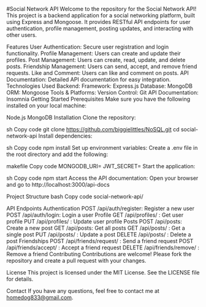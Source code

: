 #Social Network API
Welcome to the repository for the Social Network API! This project is a backend application for a social networking platform, built using Express and Mongoose. It provides RESTful API endpoints for user authentication, profile management, posting updates, and interacting with other users.

Features
User Authentication: Secure user registration and login functionality.
Profile Management: Users can create and update their profiles.
Post Management: Users can create, read, update, and delete posts.
Friendship Management: Users can send, accept, and remove friend requests.
Like and Comment: Users can like and comment on posts.
API Documentation: Detailed API documentation for easy integration.
Technologies Used
Backend:
Framework: Express.js
Database: MongoDB
ORM: Mongoose
Tools & Platforms:
Version Control: Git
API Documentation: Insomnia
Getting Started
Prerequisites
Make sure you have the following installed on your local machine:

Node.js
MongoDB
Installation
Clone the repository:

sh
Copy code
git clone https://github.com/biggielittles/NoSQL.git
cd social-network-api
Install dependencies:

sh
Copy code
npm install
Set up environment variables:
Create a .env file in the root directory and add the following:

makefile
Copy code
MONGODB_URI=<Your MongoDB URI>
JWT_SECRET=<Your JWT Secret>
Start the application:

sh
Copy code
npm start
Access the API documentation:
Open your browser and go to http://localhost:3000/api-docs

Project Structure
bash
Copy code
social-network-api/

API Endpoints
Authentication
POST /api/auth/register: Register a new user
POST /api/auth/login: Login a user
Profile
GET /api/profiles/
: Get user profile
PUT /api/profiles/
: Update user profile
Posts
POST /api/posts: Create a new post
GET /api/posts: Get all posts
GET /api/posts/
: Get a single post
PUT /api/posts/
: Update a post
DELETE /api/posts/
: Delete a post
Friendships
POST /api/friends/request/
: Send a friend request
POST /api/friends/accept/
: Accept a friend request
DELETE /api/friends/remove/
: Remove a friend
Contributing
Contributions are welcome! Please fork the repository and create a pull request with your changes.

License
This project is licensed under the MIT License. See the LICENSE file for details.

Contact
If you have any questions, feel free to contact me at homedog833@gmail.com.
